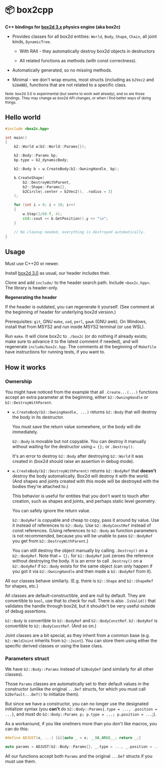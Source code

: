 # 📦 box2cpp

**C++ bindings for [box2d 3.x](https://github.com/erincatto/box2c) physics engine (aka box2c)**

* Provides classes for all box2d entities: `World`, `Body`, `Shape`, `Chain`, all joint kinds, `DynamicTree`.

  * With RAII - they automatically destroy box2d objects in destructors

  * All related functions as methods (with const correctness).

* Automatically generated, so no missing methods.

* Minimal - we don't wrap enums, most structs (including as `b2Vec2` and `b2AABB`), functions that are not related to a specific class.

<sup>Note: box2d 3.0 is experimental (but seems to work well already), and so are those bindings. They may change as box2d API changes, or when I find better ways of doing things.</sup>

## Hello world

```cpp
#include <box2c.hpp>

int main()
{
    b2::World w(b2::World::Params{});

    b2::Body::Params bp;
    bp.type = b2_dynamicBody;

    b2::Body b = w.CreateBody(b2::OwningHandle, bp);

    b.CreateShape(
        b2::DestroyWithParent,
        b2::Shape::Params{},
        b2Circle{.center = b2Vec2(), .radius = 3}
    );

    for (int i = 0; i < 10; i++)
    {
        w.Step(1/60.f, 4);
        std::cout << b.GetPosition().y << "\n";
    }

    // No cleanup needed, everything is destroyed automatically.
}
```



## Usage

Must use C++20 or newer.

Install [box2d 3.0](https://github.com/erincatto/box2c) as usual, our header includes their.

Clone and add `include/` to the header search path. Include `<box2c.hpp>`. The library is header-only.

**Regenerating the header**

If the header is outdated, you can regenerate it yourself. (See comment at the beginning of header for underlying box2d version.)

Prerequisites: `git`, GNU `make`, `sed`, `perl`, `gawk` (GNU awk). On Windows, install that from MSYS2 and run inside MSYS2 terminal (or use WSL).

Run `make`. It will clone box2c to `./box2c` (or do nothing if already exists; make sure to advance it to the latest comment if needed), and will regenerate `include/box2c.hpp`. The comments at the beginning of `Makefile` have instructions for running tests, if you want to.

## How it works

### Ownership

You might have noticed from the example that all `.Create...(...)` functions accept an extra parameter at the beginning, either `b2::OwningHandle` or `b2::DestroyWithParent`.

* `w.CreateBody(b2::OwningHandle, ...)` returns `b2::Body` that will destroy the body in its destructor.

  You must save the return value somewhere, or the body will die immediately.

  `b2::Body` is movable but not copyable. You can destroy it manually without waiting for the destructor using `= {};` or `.Destroy()`.

  It's an error to destroy `b2::Body` after destroying `b2::World` it was created in (box2d should raise an assertion in debug mode).

* `w.CreateBody(b2::DestroyWithParent)` returns `b2::BodyRef` that **doesn't** destroy the body automatically. Box2d will destroy it with the world. (And shapes and joints created with this mode will be destroyed with the bodies they're attached to.)

  This behavior is useful for entities that you don't want to touch after creation, such as shapes and joints, and perhaps static level geometry.

  You can safely ignore the return value.

  `b2::BodyRef` is copyable and cheap to copy, pass it around by value. Use it instead of references to `b2::Body`. Use `b2::BodyConstRef` instead of const references. (Using references to `b2::Body` as function parameters is not recommended, because you will be unable to pass `b2::BodyRef` you get from `b2::DestroyWithParent`.)

  You can still destroy the object manually by calling `.Destroy()` on a `b2::BodyRef`. Note that `= {};` for `b2::BodyRef` just zeroes the reference without destroying the body. It is an error to call `.Destroy()` on a `b2::BodyRef` if `b2::Body` exists for the same object (can only happen if you got it via `b2::OwningHandle` and then made a `b2::BodyRef` from it).

All our classes behave similarly. (E.g. there is `b2::Shape` and `b2::ShapeRef` for shapes, etc.)

All classes are default-constructible, and are null by default. They are convertible to `bool`, use that to check for null. There is also `.IsValid()` that validates the handle through box2d, but it shouldn't be very useful outside of debug assertions.

`b2::Body` is convertible to `b2::BodyRef` and `b2::BodyConstRef`. `b2::BodyRef` is convertible to `b2::BodyConstRef`. (And so on.)

Joint classes are a bit special, as they inherit from a common base (e.g. `b2::WeldJoint` inherits from `b2::Joint`). You can store them using either the specific derived classes or using the base class.

### Parameters struct

We have `b2::Body::Params` instead of `b2BodyDef` (and similarly for all other classes).

Those `Params` classes are automatically set to their default values in the constructor (unlike the original `...Def` structs, for which you must call `b2Default...Def()` to initialize them).

But since we have a constructor, you can no longer use the designated initializer syntax (you **can't** do `b2::Body::Params{.type = ..., .position = ...}`, and must do `b2::Body::Params p; p.type = ...; p.position = ...`;).

As a workaround, if you like oneliners more than you don't like macros, you can do this:

```cpp
#define ADJUST(x, ...) [&]{auto _ = x; __VA_ARGS__; return _;}

auto params = ADJUST(b2::Body::Params{}, _.type = ..., _.position = ...);
```

All our functions accept both `Params` and the original `...Def` structs if you must use them.
